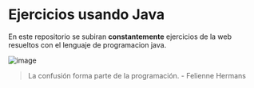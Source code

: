 # Ejercicios usando Java

En este repositorio se subiran **constantemente** ejercicios de la web resueltos con el lenguaje de programacion java.

![image](https://github.com/DevCenDev/EjerciciosJava/assets/163605967/15284105-257a-48a4-8af8-b07086fb1768)


>La confusión forma parte de la programación. - Felienne Hermans

